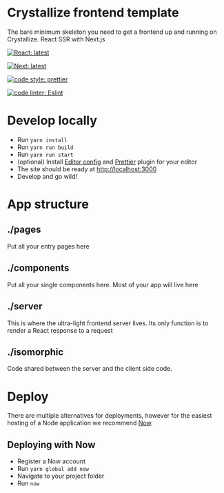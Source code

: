 # Crystallize frontend template

The bare minimum skeleton you need to get a frontend up and running on Crystallize. React SSR with Next.js

[![React: latest](https://img.shields.io/badge/react-latest-44cc11.svg?style=flat-square)](https://github.com/facebook/react)

[![Next: latest](https://img.shields.io/badge/next-latest-44cc11.svg?style=flat-square)](https://github.com/zeit/next.js)

[![code style: prettier](https://img.shields.io/badge/code_style-prettier-ff69b4.svg?style=flat-square)](https://github.com/prettier/prettier)

[![code linter: Eslint](https://img.shields.io/badge/code_linter-eslint-463fd4.svg?style=flat-square)](https://github.com/prettier/prettier)

# Develop locally

* Run `yarn install`
* Run `yarn run build`
* Run `yarn run start`
* (optional) Install [Editor config](http://editorconfig.org/#download) and [Prettier](https://prettier.io/docs/en/editors.html) plugin for your editor
* The site should be ready at [http://localhost:3000](http://localhost:3000)
* Develop and go wild!

# App structure

## ./pages

Put all your entry pages here

## ./components

Put all your single components here. Most of your app will live here

## ./server

This is where the ultra-light frontend server lives. Its only function is to render a React response to a request

## ./isomorphic

Code shared between the server and the client side code.

# Deploy

There are multiple alternatives for deployments, however for the easiest hosting of a Node application we recommend [Now](https://zeit.co/now).

## Deploying with Now

* Register a Now account
* Run `yarn global add now`
* Navigate to your project folder
* Run `now`
